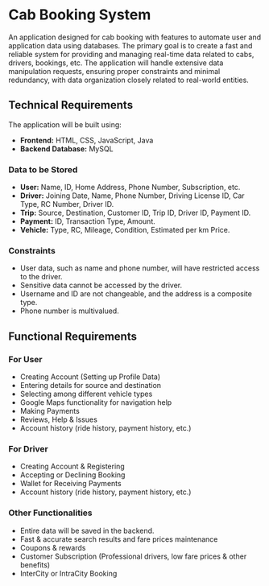 # Cab Booking System

An application designed for cab booking with features to automate user and application data using databases. The primary goal is to create a fast and reliable system for providing and managing real-time data related to cabs, drivers, bookings, etc. The application will handle extensive data manipulation requests, ensuring proper constraints and minimal redundancy, with data organization closely related to real-world entities.

## Technical Requirements

The application will be built using:

- **Frontend:** HTML, CSS, JavaScript, Java
- **Backend Database:** MySQL

### Data to be Stored

- **User:** Name, ID, Home Address, Phone Number, Subscription, etc.
- **Driver:** Joining Date, Name, Phone Number, Driving License ID, Car Type, RC Number, Driver ID.
- **Trip:** Source, Destination, Customer ID, Trip ID, Driver ID, Payment ID.
- **Payment:** ID, Transaction Type, Amount.
- **Vehicle:** Type, RC, Mileage, Condition, Estimated per km Price.

### Constraints

- User data, such as name and phone number, will have restricted access to the driver.
- Sensitive data cannot be accessed by the driver.
- Username and ID are not changeable, and the address is a composite type.
- Phone number is multivalued.

## Functional Requirements

### For User

- Creating Account (Setting up Profile Data)
- Entering details for source and destination
- Selecting among different vehicle types
- Google Maps functionality for navigation help
- Making Payments
- Reviews, Help & Issues
- Account history (ride history, payment history, etc.)

### For Driver

- Creating Account & Registering
- Accepting or Declining Booking
- Wallet for Receiving Payments
- Account history (ride history, payment history, etc.)

### Other Functionalities

- Entire data will be saved in the backend.
- Fast & accurate search results and fare prices maintenance
- Coupons & rewards
- Customer Subscription (Professional drivers, low fare prices & other benefits)
- InterCity or IntraCity Booking

